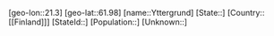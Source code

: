 ﻿---
location: [61.98,21.3]
type: City
tags:
- geo/City


SpocWebEntityId: 35759
isDeleted: false
confidential: public

---
[geo-lon::21.3]
[geo-lat::61.98]
[name::Yttergrund]
[State::]
[Country::[[Finland]]]
[StateId::]
[Population::]
[Unknown::]

